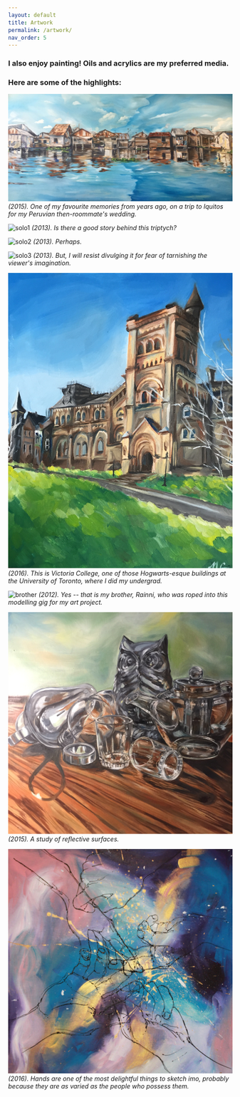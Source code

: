 ```yaml
---
layout: default
title: Artwork
permalink: /artwork/
nav_order: 5
---
```


### I also enjoy painting! Oils and acrylics are my preferred media. 
### Here are some of the highlights:


![floating-city](/images/floating_city.jpg)
*(2015). One of my favourite memories from years ago, on a trip to Iquitos for my Peruvian then-roommate's wedding.*

![solo1](/images/solo1.jpg)
*(2013). Is there a good story behind this triptych?*

![solo2](/images/solo2.jpg)
*(2013). Perhaps.*

![solo3](/images/solo3.jpg)
*(2013). But, I will resist divulging it for fear of tarnishing the viewer's imagination.*

![university](/images/UofT.jpg)
*(2016). This is Victoria College, one of those Hogwarts-esque buildings at the University of Toronto, where I did my undergrad.*

![brother](/images/rainni.jpg)
*(2012). Yes -- that is my brother, Rainni, who was roped into this modelling gig for my art project.*

![shiny-objects](/images/shinyobj.jpg)
*(2015). A study of reflective surfaces.*

![hands](/images/hands.jpg)
*(2016). Hands are one of the most delightful things to sketch imo, probably because they are as varied as the people who possess them.*